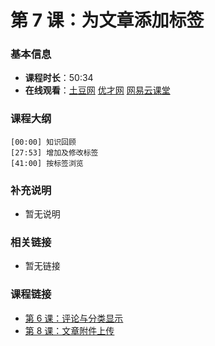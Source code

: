 第 7 课：为文章添加标签
==========================

### 基本信息

- **课程时长**：50:34
- **在线观看**：[土豆网](http://www.tudou.com/programs/view/QpE6LM3Ie2k/) [优才网](http://www.ucai.cn/course/chapter/87/3267/6400) [网易云课堂](http://study.163.com/course/courseLearn.htm?courseId=328001#/learn/video?lessonId=626001&courseId=328001)

### 课程大纲

	[00:00] 知识回顾
	[27:53] 增加及修改标签
	[41:00] 按标签浏览
	
### 补充说明

- 暂无说明

### 相关链接

- 暂无链接

### 课程链接

- [第 6 课：评论与分类显示](../lecture6/lecture6.md)
- [第 8 课：文章附件上传](../lecture8/lecture8.md)
